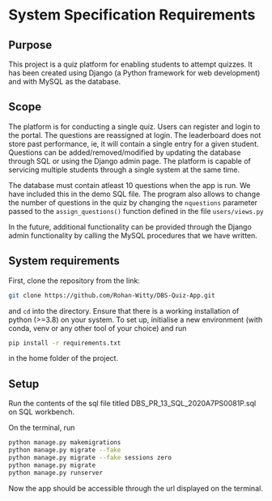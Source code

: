 # System Specification Requirements

## Purpose

This project is a quiz platform for enabling students to attempt quizzes. It has been created using Django (a Python framework for web development) and with MySQL as the database.

## Scope

The platform is for conducting a single quiz. Users can register and login to the portal. The questions are reassigned at login. The leaderboard does not store past performance, ie, it will contain a single entry for a given student. Questions can be added/removed/modified by updating the database through SQL or using the Django admin page. The platform is capable of servicing multiple students through a single system at the same time. 

The database must contain atleast 10 questions when the app is run. We have included this in the demo SQL file. The program also allows to change the number of questions in the quiz by changing the `nquestions` parameter passed to the `assign_questions()` function defined in the file `users/views.py` 

In the future, additional functionality can be provided through the Django admin functionality by calling the MySQL procedures that we have written.

## System requirements

First, clone the repository from the link:

```bash
git clone https://github.com/Rohan-Witty/DBS-Quiz-App.git
```

and `cd` into the directory. Ensure that there is a working installation of python (>=3.8) on your system. To set up, initialise a new environment (with conda, venv or any other tool of your choice) and run

```bash
pip install -r requirements.txt
```

in the home folder of the project.

## Setup

Run the contents of the sql file titled DBS_PR_13_SQL_2020A7PS0081P.sql on SQL workbench.

On the terminal, run 

```bash
python manage.py makemigrations
python manage.py migrate --fake
python manage.py migrate --fake sessions zero
python manage.py migrate
python manage.py runserver
```

Now the app should be accessible through the url displayed on the terminal.

